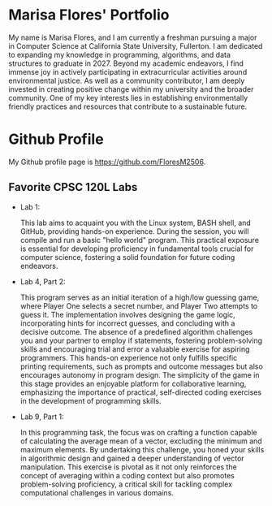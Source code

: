 # Marisa Flores' Portfolio

My name is Marisa Flores, and I am currently a freshman pursuing a major in Computer Science at California State University, Fullerton. I am dedicated to expanding my knowledge in programming, algorithms, and data structures to graduate in 2027. Beyond my academic endeavors, I find immense joy in actively participating in extracurricular activities around environmental justice. As well as a community contributor, I am deeply invested in creating positive change within my university and the broader community. One of my key interests lies in establishing environmentally friendly practices and resources that contribute to a sustainable future.

# Github Profile

My Github profile page is https://github.com/FloresM2506.

## Favorite CPSC 120L Labs

* Lab 1:

    This lab aims to acquaint you with the Linux system, BASH shell, and GitHub, providing hands-on experience. During the session, you will compile and run a basic "hello world" program. This practical exposure is essential for developing proficiency in fundamental tools crucial for computer science, fostering a solid foundation for future coding endeavors.

* Lab 4, Part 2:

    This program serves as an initial iteration of a high/low guessing game, where Player One selects a secret number, and Player Two attempts to guess it. The implementation involves designing the game logic, incorporating hints for incorrect guesses, and concluding with a decisive outcome. The absence of a predefined algorithm challenges you and your partner to employ if statements, fostering problem-solving skills and encouraging trial and error a valuable exercise for aspiring programmers. This hands-on experience not only fulfills specific printing requirements, such as prompts and outcome messages but also encourages autonomy in program design. The simplicity of the game in this stage provides an enjoyable platform for collaborative learning, emphasizing the importance of practical, self-directed coding exercises in the development of programming skills.

* Lab 9, Part 1:

    In this programming task, the focus was on crafting a function capable of calculating the average mean of a vector, excluding the minimum and maximum elements. By undertaking this challenge, you honed your skills in algorithmic design and gained a deeper understanding of vector manipulation. This exercise is pivotal as it not only reinforces the concept of averaging within a coding context but also promotes problem-solving proficiency, a critical skill for tackling complex computational challenges in various domains.
